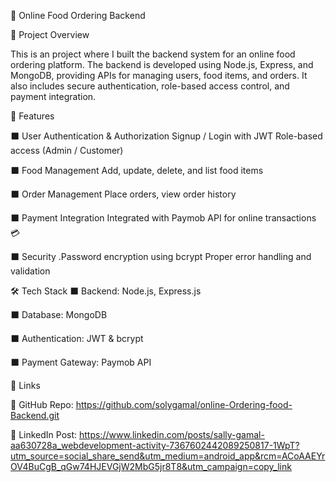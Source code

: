 🍔 Online Food Ordering Backend

📌 Project Overview

This is an project where I built the backend system for an online food ordering platform.
The backend is developed using Node.js, Express, and MongoDB, providing APIs for managing users, food items, and orders.
It also includes secure authentication, role-based access control, and payment integration.

🚀 Features

⬛ User Authentication & Authorization
Signup / Login with JWT
Role-based access (Admin / Customer)

⬛ Food Management
Add, update, delete, and list food items

⬛ Order Management
Place orders, view order history

⬛ Payment Integration
Integrated with Paymob API for online transactions 💳

⬛ Security
.Password encryption using bcrypt
Proper error handling and validation

🛠️ Tech Stack
⬛ Backend: Node.js, Express.js

⬛ Database: MongoDB

⬛ Authentication: JWT & bcrypt

⬛ Payment Gateway: Paymob API


📎 Links

🔗 GitHub Repo: https://github.com/solygamal/online-Ordering-food-Backend.git

🔗 LinkedIn Post: https://www.linkedin.com/posts/sally-gamal-aa630728a_webdevelopment-activity-7367602442089250817-1WpT?utm_source=social_share_send&utm_medium=android_app&rcm=ACoAAEYrOV4BuCgB_qGw74HJEVGjW2MbG5jr8T8&utm_campaign=copy_link







